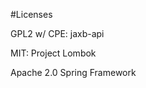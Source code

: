 #Licenses

GPL2 w/ CPE:        jaxb-api

MIT:                Project Lombok

Apache 2.0          Spring Framework